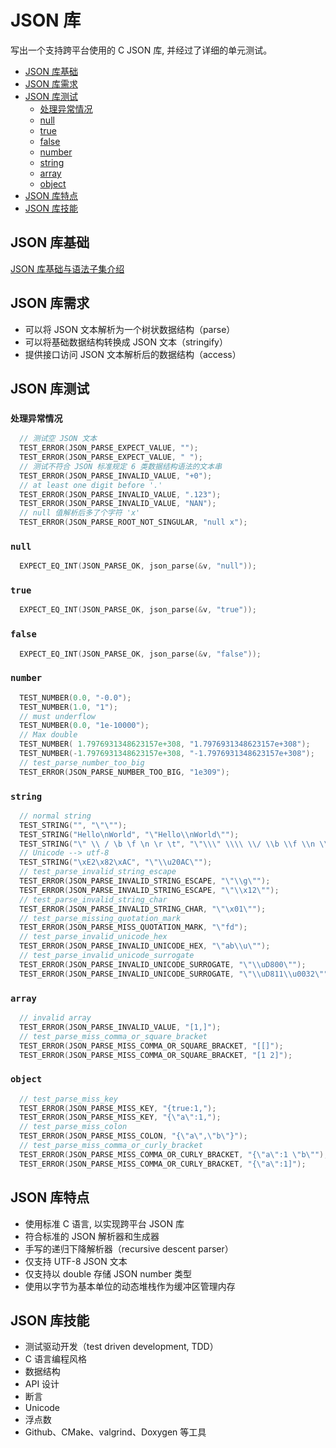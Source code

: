 <!--
 * @Author: taobo
 * @Date: 2020-11-29 14:23:33
 * @LastEditTime: 2020-12-03 23:26:01
-->
# JSON 库

写出一个支持跨平台使用的 C JSON 库, 并经过了详细的单元测试。  
* [JSON 库基础](#JSON-库基础)  
* [JSON 库需求](#JSON-库需求)
* [JSON 库测试](#JSON-库测试)
  * [处理异常情况](#处理异常情况)
  * [null](#null)
  * [true](#true)
  * [false](#false)
  * [number](#number)
  * [string](#string)
  * [array](#array)
  * [object](#object)
* [JSON 库特点](#JSON-库特点)
* [JSON 库技能](#JSON-库技能)
## JSON 库基础
[JSON 库基础与语法子集介绍](./JSON.md)
## JSON 库需求
- 可以将 JSON 文本解析为一个树状数据结构（parse）
- 可以将基础数据结构转换成 JSON 文本（stringify）
- 提供接口访问 JSON 文本解析后的数据结构（access）
## JSON 库测试
### `处理异常情况`
```c
  // 测试空 JSON 文本
  TEST_ERROR(JSON_PARSE_EXPECT_VALUE, "");
  TEST_ERROR(JSON_PARSE_EXPECT_VALUE, " ");
  // 测试不符合 JSON 标准规定 6 类数据结构语法的文本串
  TEST_ERROR(JSON_PARSE_INVALID_VALUE, "+0");
  // at least one digit before '.' 
  TEST_ERROR(JSON_PARSE_INVALID_VALUE, ".123"); 
  TEST_ERROR(JSON_PARSE_INVALID_VALUE, "NAN");
  // null 值解析后多了个字符 'x'
  TEST_ERROR(JSON_PARSE_ROOT_NOT_SINGULAR, "null x");
```
### `null` 
```c
  EXPECT_EQ_INT(JSON_PARSE_OK, json_parse(&v, "null"));
```
### `true`
```c
  EXPECT_EQ_INT(JSON_PARSE_OK, json_parse(&v, "true"));
```
### `false`
```c
  EXPECT_EQ_INT(JSON_PARSE_OK, json_parse(&v, "false"));
```
### `number`
```c
  TEST_NUMBER(0.0, "-0.0");
  TEST_NUMBER(1.0, "1");
  // must underflow
  TEST_NUMBER(0.0, "1e-10000"); 
  // Max double
  TEST_NUMBER( 1.7976931348623157e+308, "1.7976931348623157e+308");
  TEST_NUMBER(-1.7976931348623157e+308, "-1.7976931348623157e+308");
  // test_parse_number_too_big
  TEST_ERROR(JSON_PARSE_NUMBER_TOO_BIG, "1e309");
```
### `string`
```c
  // normal string
  TEST_STRING("", "\"\"");
  TEST_STRING("Hello\nWorld", "\"Hello\\nWorld\"");
  TEST_STRING("\" \\ / \b \f \n \r \t", "\"\\\" \\\\ \\/ \\b \\f \\n \\r \\t\"");
  // Unicode --> utf-8
  TEST_STRING("\xE2\x82\xAC", "\"\\u20AC\""); 
  // test_parse_invalid_string_escape
  TEST_ERROR(JSON_PARSE_INVALID_STRING_ESCAPE, "\"\\g\"");
  TEST_ERROR(JSON_PARSE_INVALID_STRING_ESCAPE, "\"\\x12\"");
  // test_parse_invalid_string_char
  TEST_ERROR(JSON_PARSE_INVALID_STRING_CHAR, "\"\x01\"");
  // test_parse_missing_quotation_mark
  TEST_ERROR(JSON_PARSE_MISS_QUOTATION_MARK, "\"fd");
  // test_parse_invalid_unicode_hex
  TEST_ERROR(JSON_PARSE_INVALID_UNICODE_HEX, "\"ab\\u\"");
  // test_parse_invalid_unicode_surrogate
  TEST_ERROR(JSON_PARSE_INVALID_UNICODE_SURROGATE, "\"\\uD800\"");
  TEST_ERROR(JSON_PARSE_INVALID_UNICODE_SURROGATE, "\"\\uD811\\u0032\"");
```
### `array`
```c
  // invalid array
  TEST_ERROR(JSON_PARSE_INVALID_VALUE, "[1,]");
  // test_parse_miss_comma_or_square_bracket
  TEST_ERROR(JSON_PARSE_MISS_COMMA_OR_SQUARE_BRACKET, "[[]");
  TEST_ERROR(JSON_PARSE_MISS_COMMA_OR_SQUARE_BRACKET, "[1 2]");
```
### `object`
```c
  // test_parse_miss_key
  TEST_ERROR(JSON_PARSE_MISS_KEY, "{true:1,");
  TEST_ERROR(JSON_PARSE_MISS_KEY, "{\"a\":1,");
  // test_parse_miss_colon
  TEST_ERROR(JSON_PARSE_MISS_COLON, "{\"a\",\"b\"}");
  // test_parse_miss_comma_or_curly_bracket
  TEST_ERROR(JSON_PARSE_MISS_COMMA_OR_CURLY_BRACKET, "{\"a\":1 \"b\"");
  TEST_ERROR(JSON_PARSE_MISS_COMMA_OR_CURLY_BRACKET, "{\"a\":1]");
```

## JSON 库特点
- 使用标准 C 语言, 以实现跨平台 JSON 库
- 符合标准的 JSON 解析器和生成器
- 手写的递归下降解析器（recursive descent parser）
- 仅支持 UTF-8 JSON 文本
- 仅支持以 double 存储 JSON number 类型
- 使用以字节为基本单位的动态堆栈作为缓冲区管理内存
## JSON 库技能
- 测试驱动开发（test driven development, TDD）
- C 语言编程风格
- 数据结构
- API 设计
- 断言
- Unicode
- 浮点数
- Github、CMake、valgrind、Doxygen 等工具


